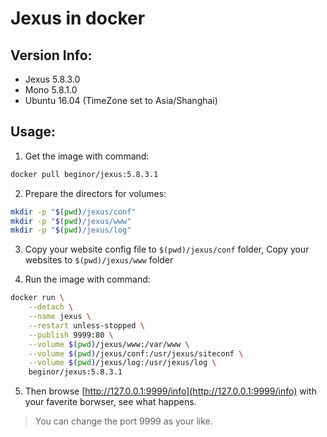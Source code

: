 # Jexus in docker

## Version Info:

- Jexus 5.8.3.0
- Mono 5.8.1.0
- Ubuntu 16.04 (TimeZone set to Asia/Shanghai)

## Usage:

1. Get the image with command:

  ```sh
  docker pull beginor/jexus:5.8.3.1
  ```

2. Prepare the directors for volumes:

  ```sh
  mkdir -p "$(pwd)/jexus/conf"
  mkdir -p "$(pwd)/jexus/www"
  mkdir -p "$(pwd)/jexus/log"
  ```

3. Copy your website config file to `$(pwd)/jexus/conf` folder, Copy your websites to `$(pwd)/jexus/www` folder

4. Run the image with command:

  ```sh
  docker run \
      --detach \
      --name jexus \
      --restart unless-stopped \
      --publish 9999:80 \
      --volume $(pwd)/jexus/www:/var/www \
      --volume $(pwd)/jexus/conf:/usr/jexus/siteconf \
      --volume $(pwd)/jexus/log:/usr/jexus/log \
      beginor/jexus:5.8.3.1
  ```

5. Then browse [http://127.0.0.1:9999/info](http://127.0.0.1:9999/info) with your faverite borwser, see what happens.

> You can change the port 9999 as your like.
